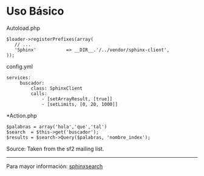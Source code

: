 Uso Básico
==========


Autoload.php

    $loader->registerPrefixes(array(
       // ...
       'Sphinx'           => __DIR__.'/../vendor/sphinx-client',
    ));

config.yml

    services:
         buscador:
             class: SphinxClient
             calls:
                 - [setArrayResult, [true]]
                 - [setLimits, [0, 20, 1000]]

*Action.php

    $palabras = array('hola','que','tal')
    $search  = $this->get('buscador');
    $results = $search->Query($palabras, 'nombre_index');

Source: Taken from the sf2 mailing list.

----

Para mayor información: [sphinxsearch](http://sphinxsearch.com/)
